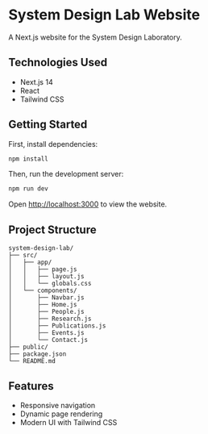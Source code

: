 # System Design Lab Website

A Next.js website for the System Design Laboratory.

## Technologies Used
- Next.js 14
- React
- Tailwind CSS

## Getting Started

First, install dependencies:
```bash
npm install
```

Then, run the development server:
```bash
npm run dev
```

Open [http://localhost:3000](http://localhost:3000) to view the website.

## Project Structure
```
system-design-lab/
├── src/
│   ├── app/
│   │   ├── page.js
│   │   ├── layout.js
│   │   └── globals.css
│   └── components/
│       ├── Navbar.js
│       ├── Home.js
│       ├── People.js
│       ├── Research.js
│       ├── Publications.js
│       ├── Events.js
│       └── Contact.js
├── public/
├── package.json
└── README.md
```

## Features
- Responsive navigation
- Dynamic page rendering
- Modern UI with Tailwind CSS